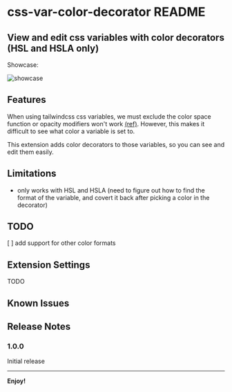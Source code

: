 # css-var-color-decorator README

## **View and edit css variables with color decorators (HSL and HSLA only)**

Showcase:

![showcase](https://)

## Features

When using tailwindcss css variables, 
we must exclude the color space function or opacity modifiers won't work 
[(ref)](https://tailwindcss.com/docs/customizing-colors#using-css-variables). 
However, this makes it difficult to see what color a variable is set to. 

This extension adds color decorators to those variables, so you can see and edit them easily.

## Limitations

- only works with HSL and HSLA (need to figure out how to find the format of the variable, and covert it back after picking a color in the decorator)

## TODO

[ ] add support for other color formats

## Extension Settings

TODO

## Known Issues


## Release Notes

### 1.0.0

Initial release

---

**Enjoy!**
